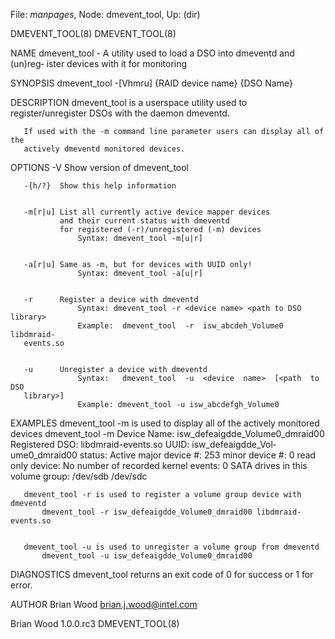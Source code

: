 File: *manpages*,  Node: dmevent_tool,  Up: (dir)

DMEVENT_TOOL(8)                                                DMEVENT_TOOL(8)



NAME
       dmevent_tool  - A utility used to load a DSO into dmeventd and (un)reg‐
       ister devices with it for monitoring

SYNOPSIS
       dmevent_tool -[Vhmru] {RAID device name} {DSO Name}


DESCRIPTION
       dmevent_tool is a userspace utility used  to  register/unregister  DSOs
       with the daemon dmeventd.

       If used with the -m command line parameter users can display all of the
       actively dmeventd monitored devices.



OPTIONS
       -V      Show version of dmevent_tool


       -{h/?}  Show this help information


       -m[r|u] List all currently active device mapper devices
               and their current status with dmeventd
               for registered (-r)/unregistered (-m) devices
                   Syntax: dmevent_tool -m[u|r]


       -a[r|u] Same as -m, but for devices with UUID only!
                   Syntax: dmevent_tool -a[u|r]


       -r      Register a device with dmeventd
                   Syntax: dmevent_tool -r <device name> <path to DSO library>
                   Example:  dmevent_tool  -r  isw_abcdeh_Volume0   libdmraid-
       events.so


       -u      Unregister a device with dmeventd
                   Syntax:   dmevent_tool  -u  <device  name>  [<path  to  DSO
       library>]
                   Example: dmevent_tool -u isw_abcdefgh_Volume0


EXAMPLES
       dmevent_tool -m is used  to  display  all  of  the  actively  monitored
       devices
           dmevent_tool -m
           Device Name: isw_defeaigdde_Volume0_dmraid00
               Registered DSO:                   libdmraid-events.so
               UUID:                                       isw_defeaigdde_Vol‐
       ume0_dmraid00
               status:                           Active
               major device #:                   253
               minor device #:                   0
               read only device:                 No
               number of recorded kernel events: 0
               SATA drives in this volume group: /dev/sdb /dev/sdc

       dmevent_tool -r is used to register a volume group device with dmeventd
           dmevent_tool -r isw_defeaigdde_Volume0_dmraid00 libdmraid-events.so


       dmevent_tool -u is used to unregister a volume group from dmeventd
           dmevent_tool -u isw_defeaigdde_Volume0_dmraid00


DIAGNOSTICS
       dmevent_tool returns an exit code of 0 for success or 1 for error.


AUTHOR
       Brian Wood <brian.j.wood@intel.com>



Brian Wood                         1.0.0.rc3                   DMEVENT_TOOL(8)
